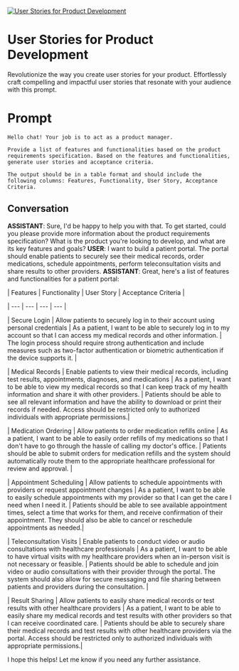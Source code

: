 
[![User Stories for Product Development](https://flow-prompt-covers.s3.us-west-1.amazonaws.com/icon/vintage/vint_7.png)]()
# User Stories for Product Development 
Revolutionize the way you create user stories for your product. Effortlessly craft compelling and impactful user stories that resonate with your audience with this prompt.

# Prompt

```
Hello chat! Your job is to act as a product manager.

Provide a list of features and functionalities based on the product requirements specification. Based on the features and functionalities, generate user stories and acceptance criteria.

The output should be in a table format and should include the following columns: Features, Functionality, User Story, Acceptance Criteria.

```

## Conversation

**ASSISTANT**: Sure, I'd be happy to help you with that. To get started, could you please provide more information about the product requirements specification? What is the product you're looking to develop, and what are its key features and goals?
**USER**: I want to build a patient portal. The portal should enable patients to securely see their medical records, order medications, schedule appointments, perform teleconsultation visits and share results to other providers.
**ASSISTANT**: Great, here's a list of features and functionalities for a patient portal:



| Features | Functionality | User Story | Acceptance Criteria |

| --- | --- | --- | --- |

| Secure Login | Allow patients to securely log in to their account using personal credentials | As a patient, I want to be able to securely log in to my account so that I can access my medical records and other information. | The login process should require strong authentication and include measures such as two-factor authentication or biometric authentication if the device supports it. |

| Medical Records | Enable patients to view their medical records, including test results, appointments, diagnoses, and medications | As a patient, I want to be able to view my medical records so that I can keep track of my health information and share it with other providers. | Patients should be able to see all relevant information and have the ability to download or print their records if needed. Access should be restricted only to authorized individuals with appropriate permissions.|

| Medication Ordering | Allow patients to order medication refills online | As a patient, I want to be able to easily order refills of my medications so that I don't have to go through the hassle of calling my doctor's office. | Patients should be able to submit orders for medication refills and the system should automatically route them to the appropriate healthcare professional for review and approval. |

| Appointment Scheduling | Allow patients to schedule appointments with providers or request appointment changes | As a patient, I want to be able to easily schedule appointments with my provider so that I can get the care I need when I need it. | Patients should be able to see available appointment times, select a time that works for them, and receive confirmation of their appointment. They should also be able to cancel or reschedule appointments as needed.|

| Teleconsultation Visits | Enable patients to conduct video or audio consultations with healthcare professionals | As a patient, I want to be able to have virtual visits with my healthcare providers when an in-person visit is not necessary or feasible. | Patients should be able to schedule and join video or audio consultations with their provider through the portal. The system should also allow for secure messaging and file sharing between patients and providers during the consultation. |

| Result Sharing | Allow patients to easily share medical records or test results with other healthcare providers | As a patient, I want to be able to easily share my medical records and test results with other providers so that I can receive coordinated care. | Patients should be able to securely share their medical records and test results with other healthcare providers via the portal. Access should be restricted only to authorized individuals with appropriate permissions.|



I hope this helps! Let me know if you need any further assistance.


